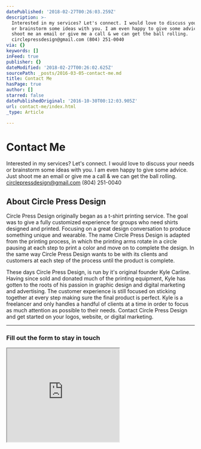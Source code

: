 ```yaml
---
datePublished: '2018-02-27T00:26:03.259Z'
description: >-
  Interested in my services? Let's connect. I would love to discuss your needs
  or brainstorm some ideas with you. I am even happy to give some advice. Just
  shoot me an email or give me a call & we can get the ball rolling.
  circlepressdesign@gmail.com (804) 251-0040
via: {}
keywords: []
inFeed: true
publisher: {}
dateModified: '2018-02-27T00:26:02.625Z'
sourcePath: _posts/2016-03-05-contact-me.md
title: Contact Me
hasPage: true
author: []
starred: false
datePublishedOriginal: '2016-10-30T00:12:03.905Z'
url: contact-me/index.html
_type: Article

---
```

# Contact Me

Interested in my services? Let's connect. I would love to discuss your needs or brainstorm some ideas with you. I am even happy to give some advice. Just shoot me an email or give me a call & we can get the ball rolling. circlepressdesign@gmail.com (804) 251-0040

## About Circle Press Design

Circle Press Design originally began as a t-shirt printing service. The goal was to give a fully customized experience for groups who need shirts designed and printed. Focusing on a great design conversation to produce something unique and wearable. The name Circle Press Design is adapted from the printing process, in which the printing arms rotate in a circle pausing at each step to print a color and move on to complete the design. In the same way Circle Press Design wants to be with its clients and customers at each step of the process until the product is complete.

These days Circle Press Design, is run by it's original founder Kyle Carline. Having since sold and donated much of the printing equipment, Kyle has gotten to the roots of his passion in graphic design and digital marketing and advertising. The customer experience is still focused on sticking together at every step making sure the final product is perfect. Kyle is a freelancer and only handles a handful of clients at a time in order to focus as much attention as possible to their needs. Contact Circle Press Design and get started on your logos, website, or digital marketing.

---

### Fill out the form to stay in touch

<iframe src="https://the-grid.github.io/ed-userhtml/?g=eJy1lW1z1DYQx9_7U2zcF3eZwTaFEug9TWHIDSU3wHAUOnT6QpbXtogsOZKcyyWT787K8h1pCbQwg2d8Psm7P6129y_PLDeideC2Lc5jhxcu-8DOWZiNFxFA2SnuhFbAa-SnS22acUk_h5BlsO7yRjjIO-e8gRT8FAvyuaIbyGB4BFfwbiBU2zk4Z7JDu7Pqn_5t2myf9Ky0EJblEguYgzMdTm8x6Rn0Pn4sJazRHcTByqDrjNq7XUfRLAv7WUQz67YSF1EaQr6KcsZPK6M7VSRcS20m8BMe-Wsa5doUaBLDCtHZCTxoL6bRYLOphSN4y4pCqGoCP99tL-CXu97CpzBhUlRqAhyVQzPMFci1YT6TE1BakTvtsZVsO6GcSKEwyaXmp9Oo1MolVlwicY888jrqM3drsN8e5v17PyzMUNtb4yz766vR5pJ57j7aRz8o2HshWGqK0AuzPruKNSQA2zd04nRSaV1JTGyN6GLQKryZx0N3fRKDq4U9nJJUZmH7AYQNEzIeZDUMKDCOtZaUgHl8HOYMnnXCYLGAWW4W_v4npxTGOv83viHRf6GW3gZeeKMvYST7T8qKfQ7pQQADihPFzuMgnR0p5CUe1tmJMw4Kn8drKho0CF174FOU-Vx7GYZTxxo-j2vnWjvJss2lKVKhqCxMFUxSOXvrgjmWtFpuSyFlvLip5f8HaY1uhMU94zfJHFr3PahNzdymSkp0vP4yxqeMU8cQrx__8XpFx9Roxw2TaWiwlOsmaxg32mY2e3xSbnm-aVZn7xWuV8__3CwfIL88YtXv61-X5t3lq42TK_6ClSf33z48X59xcfR-efIswwvko_2yfUPPodC8a0guqR_bv0a3N_fo72g4WUl4x-dkvxLWoUIzHjxGd4DO2cVwqmPaGvRmT7FknXTjw3A2-5yM9xu-A1dUdlfrYgKjVy_XbwiS64KEqXADXjhPqa7hS3IdCACpq1GNDdqWttEv6fejKUtSV-PRuuMcrT0g1M7mcO_KmV8fjdHmpmM_MR4d-4d37MdpQxhWBW9afV_Bj4RtZWM" height="250" style=""></iframe>